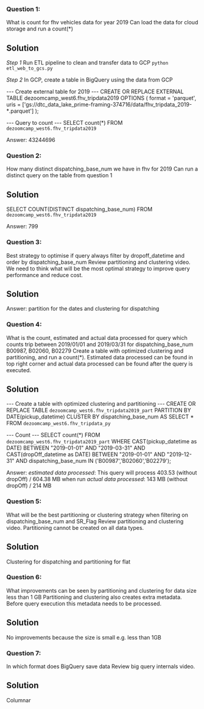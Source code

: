 ### Question 1:
What is count for fhv vehicles data for year 2019
Can load the data for cloud storage and run a count(*)

## Solution

*Step 1* Run ETL pipeline to clean and transfer data to GCP
`python etl_web_to_gcs.py`

*Step 2* In GCP, create a table in BigQuery using the data from GCP

--- Create external table for 2019 ---
CREATE OR REPLACE EXTERNAL TABLE dezoomcamp_west6.fhv_tripdata2019
OPTIONS (
  format = 'parquet',
  uris = ['gs://dtc_data_lake_prime-framing-374716/data/fhv_tripdata_2019-*.parquet']
);

--- Query to count ---
SELECT count(*) FROM `dezoomcamp_west6.fhv_tripdata2019`

Answer: 43244696

### Question 2:
How many distinct dispatching_base_num we have in fhv for 2019
Can run a distinct query on the table from question 1

## Solution

SELECT COUNT(DISTINCT dispatching_base_num)
FROM `dezoomcamp_west6.fhv_tripdata2019`

Answer: 799

### Question 3:
Best strategy to optimise if query always filter by dropoff_datetime and order by dispatching_base_num
Review partitioning and clustering video.
We need to think what will be the most optimal strategy to improve query performance and reduce cost.

## Solution

Answer: partition for the dates and clustering for dispatching

### Question 4:
What is the count, estimated and actual data processed for query which counts trip between 2019/01/01 and 2019/03/31 for dispatching_base_num B00987, B02060, B02279
Create a table with optimized clustering and partitioning, and run a count(*). Estimated data processed can be found in top right corner and actual data processed can be found after the query is executed.

## Solution

--- Create a table with optimized clustering and partitioning ---
CREATE OR REPLACE TABLE `dezoomcamp_west6.fhv_tripdata2019_part`
PARTITION BY DATE(pickup_datetime)
CLUSTER BY dispatching_base_num AS
SELECT * FROM `dezoomcamp_west6.fhv_tripdata_py`

--- Count ---
SELECT count(*)
FROM `dezoomcamp_west6.fhv_tripdata2019_part`
WHERE CAST(pickup_datetime as DATE) BETWEEN "2019-01-01" AND "2019-03-31"
AND CAST(dropOff_datetime as DATE) BETWEEN "2019-01-01" AND "2019-12-31"
AND dispatching_base_num IN ('B00987','B02060','B02279');

Answer:
*estimated data processed*: This query will process 403.53 (without dropOff) / 604.38 MB when run
*actual data processed*: 143 MB (without dropOff) / 214 MB

### Question 5:
What will be the best partitioning or clustering strategy when filtering on dispatching_base_num and SR_Flag
Review partitioning and clustering video. Partitioning cannot be created on all data types.

## Solution

Clustering for dispatching and partitioning for flat

### Question 6:
What improvements can be seen by partitioning and clustering for data size less than 1 GB
Partitioning and clustering also creates extra metadata.
Before query execution this metadata needs to be processed.

## Solution

No improvements because the size is small e.g. less than 1GB

### Question 7:
In which format does BigQuery save data
Review big query internals video.

## Solution

Columnar


